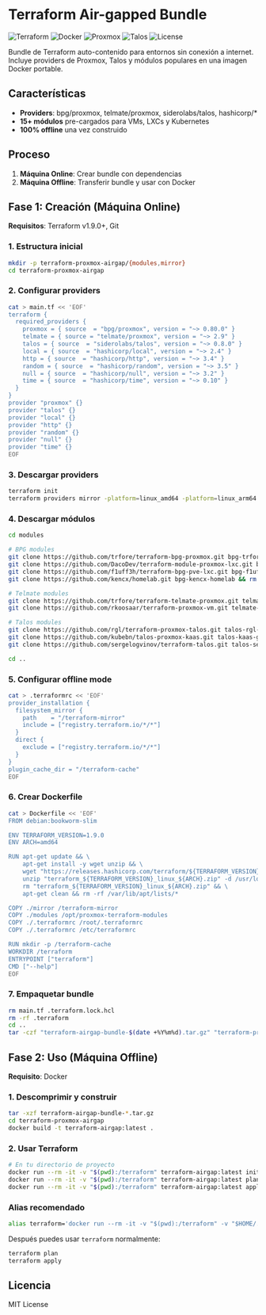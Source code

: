 # Terraform Air-gapped Bundle

![Terraform](https://img.shields.io/badge/Terraform-1.9.0+-7B42BC?style=for-the-badge&logo=terraform&logoColor=white)
![Docker](https://img.shields.io/badge/Docker-Required-2496ED?style=for-the-badge&logo=docker&logoColor=white)
![Proxmox](https://img.shields.io/badge/Proxmox-E52F1F?style=for-the-badge&logo=proxmox&logoColor=white)
![Talos](https://img.shields.io/badge/Talos-Linux-000000?style=for-the-badge)
![License](https://img.shields.io/badge/License-MIT-green?style=for-the-badge)

Bundle de Terraform auto-contenido para entornos sin conexión a internet. Incluye providers de Proxmox, Talos y módulos populares en una imagen Docker portable.

## Características

- **Providers**: bpg/proxmox, telmate/proxmox, siderolabs/talos, hashicorp/*
- **15+ módulos** pre-cargados para VMs, LXCs y Kubernetes
- **100% offline** una vez construido

## Proceso

1. **Máquina Online**: Crear bundle con dependencias
2. **Máquina Offline**: Transferir bundle y usar con Docker

## Fase 1: Creación (Máquina Online)

**Requisitos**: Terraform v1.9.0+, Git

### 1. Estructura inicial

```bash
mkdir -p terraform-proxmox-airgap/{modules,mirror}
cd terraform-proxmox-airgap
```

### 2. Configurar providers

```bash
cat > main.tf << 'EOF'
terraform {
  required_providers {
    proxmox = { source  = "bpg/proxmox", version = "~> 0.80.0" }
    telmate = { source = "telmate/proxmox", version = "~> 2.9" }
    talos = { source  = "siderolabs/talos", version = "~> 0.8.0" }
    local = { source  = "hashicorp/local", version = "~> 2.4" }
    http = { source  = "hashicorp/http", version = "~> 3.4" }
    random = { source  = "hashicorp/random", version = "~> 3.5" }
    null = { source  = "hashicorp/null", version = "~> 3.2" }
    time = { source  = "hashicorp/time", version = "~> 0.10" }
  }
}
provider "proxmox" {}
provider "talos" {}
provider "local" {}
provider "http" {}
provider "random" {}
provider "null" {}
provider "time" {}
EOF
```

### 3. Descargar providers

```bash
terraform init
terraform providers mirror -platform=linux_amd64 -platform=linux_arm64 ./mirror
```

### 4. Descargar módulos

```bash
cd modules

# BPG modules
git clone https://github.com/trfore/terraform-bpg-proxmox.git bpg-trfore && rm -rf bpg-trfore/.git
git clone https://github.com/DacoDev/terraform-module-proxmox-lxc.git bpg-lxc-daco && rm -rf bpg-lxc-daco/.git
git clone https://github.com/f1uff3h/terraform-bpg-pve-lxc.git bpg-f1uff3h-lxc && rm -rf bpg-f1uff3h-lxc/.git
git clone https://github.com/kencx/homelab.git bpg-kencx-homelab && rm -rf bpg-kencx-homelab/.git

# Telmate modules
git clone https://github.com/trfore/terraform-telmate-proxmox.git telmate-trfore && (cd telmate-trfore && git checkout v3 && rm -rf .git)
git clone https://github.com/rkoosaar/terraform-proxmox-vm.git telmate-rkoosaar-vm && (cd telmate-rkoosaar-vm && rm -rf .git)

# Talos modules
git clone https://github.com/rgl/terraform-proxmox-talos.git talos-rgl-complete && rm -rf talos-rgl-complete/.git
git clone https://github.com/kubebn/talos-proxmox-kaas.git talos-kaas-gitops && rm -rf talos-kaas-gitops/.git
git clone https://github.com/sergelogvinov/terraform-talos.git talos-sergei-multicloud && rm -rf talos-sergei-multicloud/.git

cd ..
```

### 5. Configurar offline mode

```bash
cat > .terraformrc << 'EOF'
provider_installation {
  filesystem_mirror {
    path    = "/terraform-mirror"
    include = ["registry.terraform.io/*/*"]
  }
  direct {
    exclude = ["registry.terraform.io/*/*"]
  }
}
plugin_cache_dir = "/terraform-cache"
EOF
```

### 6. Crear Dockerfile

```bash
cat > Dockerfile << 'EOF'
FROM debian:bookworm-slim

ENV TERRAFORM_VERSION=1.9.0
ENV ARCH=amd64

RUN apt-get update && \
    apt-get install -y wget unzip && \
    wget "https://releases.hashicorp.com/terraform/${TERRAFORM_VERSION}/terraform_${TERRAFORM_VERSION}_linux_${ARCH}.zip" && \
    unzip "terraform_${TERRAFORM_VERSION}_linux_${ARCH}.zip" -d /usr/local/bin && \
    rm "terraform_${TERRAFORM_VERSION}_linux_${ARCH}.zip" && \
    apt-get clean && rm -rf /var/lib/apt/lists/*

COPY ./mirror /terraform-mirror
COPY ./modules /opt/proxmox-terraform-modules
COPY ./.terraformrc /root/.terraformrc
COPY ./.terraformrc /etc/terraformrc

RUN mkdir -p /terraform-cache
WORKDIR /terraform
ENTRYPOINT ["terraform"]
CMD ["--help"]
EOF
```

### 7. Empaquetar bundle

```bash
rm main.tf .terraform.lock.hcl
rm -rf .terraform
cd ..
tar -czf "terraform-airgap-bundle-$(date +%Y%m%d).tar.gz" "terraform-proxmox-airgap/"
```

## Fase 2: Uso (Máquina Offline)

**Requisito**: Docker

### 1. Descomprimir y construir

```bash
tar -xzf terraform-airgap-bundle-*.tar.gz
cd terraform-proxmox-airgap
docker build -t terraform-airgap:latest .
```

### 2. Usar Terraform

```bash
# En tu directorio de proyecto
docker run --rm -it -v "$(pwd):/terraform" terraform-airgap:latest init
docker run --rm -it -v "$(pwd):/terraform" terraform-airgap:latest plan
docker run --rm -it -v "$(pwd):/terraform" terraform-airgap:latest apply
```

### Alias recomendado

```bash
alias terraform='docker run --rm -it -v "$(pwd):/terraform" -v "$HOME/.ssh:/root/.ssh:ro" terraform-airgap:latest'
```

Después puedes usar `terraform` normalmente:
```bash
terraform plan
terraform apply
```

## Licencia

MIT License
